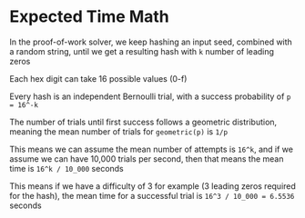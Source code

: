 # Expected Time Math
In the proof-of-work solver, we keep hashing an input seed, combined with a random string, until we get a resulting hash with `k` number of leading zeros

Each hex digit can take 16 possible values (0-f)

Every hash is an independent Bernoulli trial, with a success probability of `p = 16^-k`

The number of trials until first success follows a geometric distribution, meaning the mean number of trials for `geometric(p)` is `1/p`

This means we can assume the mean number of attempts is `16^k`, and if we assume we can have 10,000 trials per second, then that means the mean time is `16^k / 10_000` seconds

This means if we have a difficulty of 3 for example (3 leading zeros required for the hash), the mean time for a successful trial is `16^3 / 10_000 = 6.5536` seconds
